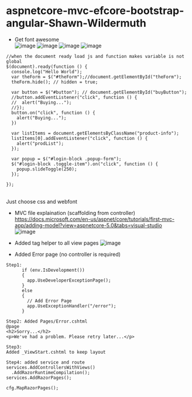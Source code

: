 # aspnetcore-mvc-efcore-bootstrap-angular-Shawn-Wildermuth
-  Get font awesome <br />
![image](https://user-images.githubusercontent.com/64368109/138809771-dc798386-c5d1-4c44-b896-5fd2d653079d.png)
![image](https://user-images.githubusercontent.com/64368109/138809860-a2c6c4d4-4c3e-4b63-8b67-aa29f783420d.png)
![image](https://user-images.githubusercontent.com/64368109/130649683-c8e59f5a-4a59-41bc-b9c1-a84fa130b2a9.png)
![image](https://user-images.githubusercontent.com/64368109/138809930-093f126e-cb95-48d8-9b03-cbea194e1e67.png)
```
//when the document ready load js and function makes variable is not global
$(document).ready(function () {
  console.log("Hello World");
  var theForm = $("#theForm");//document.getElementById("theForm");
  theForm.hide(); // hidden = true;

  var button = $("#button"); // document.getElementById("buyButton");
  //button.addEventListener("click", function () {
  //  alert("Buying...");
  //});
  button.on("click", function () {
    alert("Buying...");
  })

  var listItems = document.getElementsByClassName("product-info");
  listItems[0].addEventListener("click", function () {
    alert("prodList");
  });

  var popup = $("#login-block .popup-form");
  $("#login-block .toggle-item").on("click", function () {
    popup.slideToggle(250);
  });

});

```
<br />Just choose css and webfont

-  MVC file explaination (scaffolding from controller) <br>
https://docs.microsoft.com/en-us/aspnet/core/tutorials/first-mvc-app/adding-model?view=aspnetcore-5.0&tabs=visual-studio <br>
![image](https://user-images.githubusercontent.com/64368109/138923452-2386ee57-138c-46c5-9ca5-5121c227b778.png) <br>

-  Added tag helper to all view pages
![image](https://user-images.githubusercontent.com/64368109/138972297-32d409ab-3a0c-4a03-9b24-94ee631d9f94.png)

-  Added Error page (no controller is required)
```
Step1:
      if (env.IsDevelopment())
      {
        app.UseDeveloperExceptionPage();
      }
      else
      {
        // Add Error Page
        app.UseExceptionHandler("/error");
      }
      
Step2: Added Pages/Error.cshtml
@page
<h2>Sorry...</h2>
<p>We've had a problem. Please retry later...</p>

Step3:
Added _ViewStart.cshtml to keep layout

Step4: added service and route
services.AddControllersWithViews()
  .AddRazorRuntimeCompilation();
services.AddRazorPages();

cfg.MapRazorPages();
```
